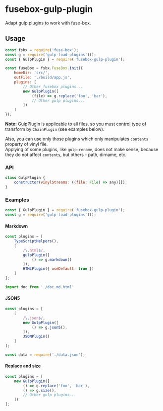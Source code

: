 fusebox-gulp-plugin
===================
Adapt gulp plugins to work with fuse-box.

## Usage
```js
const fsbx = require('fuse-box');
const g = require('gulp-load-plugins')();
const { GulpPlugin } = require('fusebox-gulp-plugin');

const fuseBox = fsbx.FuseBox.init({
    homeDir: 'src/',
    outFile: './build/app.js',
    plugins: [
        // Other fusebox plugins...
        new GulpPlugin([
        	(file) => g.replace('foo', 'bar'),
        	// Other gulp plugins...
        ])
    ]
});
```

**Note:**
GulpPlugin is applicable to all files, so you must control type of transform by `ChainPlugin`
(see examples below).

Also, you can use only those plugins which only manipulates `contents` property of vinyl file.  
Applying of some plugins, like `gulp-rename`, does not make sense,
because they do not affect `contents`, but others - path, dirname, etc.


### API
```js
class GulpPlugin {
    constructor(vinylStreams: ((file: File) => any)[]);
}
```

### Examples

```js
const { GulpPlugin } = require('fusebox-gulp-plugin');
const g = require('gulp-load-plugins')();
```

#### Markdown
```js
const plugins = [
    TypeScriptHelpers(),
    [
        /\.html$/,
        gulpPlugin([
            () => g.markdown()
        ]),
        HTMLPlugin({ useDefault: true })
    ]
];
```
```js
import doc from './doc.md.html'
```

#### JSON5
```js
const plugins = [
    [
        /\.json$/,
        new GulpPlugin([
            () => g.json5(),
        ]),
        JSONPlugin()
    ]
];
```
```js
const data = require('./data.json');
```

#### Replace and size
```js
const plugins = [
    new GulpPlugin([
        () => g.replace('foo', 'bar'),
        () => g.size(),
        // Other gulp plugins...
    ])
];
```
